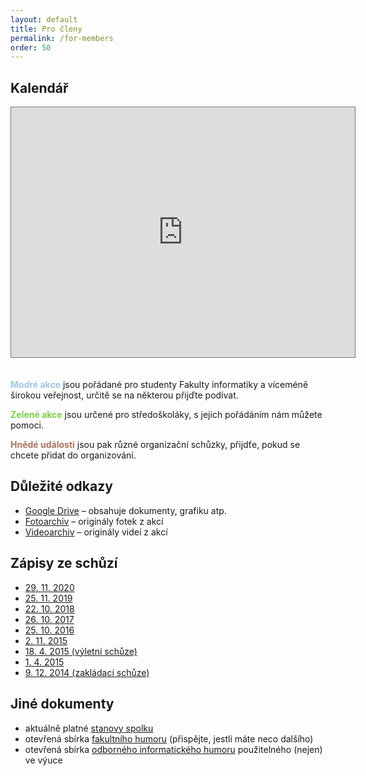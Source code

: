 ```yaml
---
layout: default
title: Pro členy
permalink: /for-members
order: 50
---
```


## Kalendář

<iframe src="https://calendar.google.com/calendar/embed?showTitle=0&amp;showPrint=0&amp;height=400&amp;wkst=2&amp;hl=cs&amp;bgcolor=%23FFFFFF&amp;src=j1k3ou5sea3nl792kkjha5ik88%40group.calendar.google.com&amp;color=%236B3304&amp;src=07cn4qi2qm1g3rtpuls78dmsbg%40group.calendar.google.com&amp;color=%232F6309&amp;src=1kgi500nlavq6pim56c0ltlo1o%40group.calendar.google.com&amp;color=%23182C57&amp;ctz=Europe%2FPrague" style="border:solid 1px #777;margin-bottom:20px;" width="550" height="400" frameborder="0" scrolling="no"></iframe>

<b style="color: #9fc6e7">Modré akce</b> jsou pořádané pro studenty Fakulty
informatiky a víceméně širokou veřejnost, určitě se na některou přijďte
podívat.

<b style="color: #7bd148">Zelené akce</b> jsou určené pro středoškoláky,
s jejich pořádáním nám můžete pomoci.

<b style="color: #ac725e">Hnědé události</b> jsou pak různé organizační
schůzky, přijdťe, pokud se chcete přidat do organizování.

## Důležité odkazy

 * [Google Drive](https://drive.google.com/drive/folders/0AMoSkYW75f4UUk9PVA) – obsahuje dokumenty, grafiku atp.
 * [Fotoarchiv](https://drive.google.com/drive/folders/0AOcydfoZVpRMUk9PVA) – originály fotek z akcí
 * [Videoarchiv](https://drive.google.com/drive/folders/0ALYn5YGLWqpOUk9PVA) – originály videí z akcí

## Zápisy ze schůzí

 * <a href="https://docs.google.com/document/d/1ST7sWogs5jPQ2Aa2mduc4p6sJn6x4h669Se7bbkHOls/edit" target="_blank">29. 11. 2020</a>
 * <a href="files/2019-11-25_zapis.pdf" target="_blank">25. 11. 2019</a>
 * <a href="files/2018-10-22_zapis.pdf" target="_blank">22. 10. 2018</a>
 * <a href="files/2017-10-26_zapis.pdf" target="_blank">26. 10. 2017</a>
 * <a href="files/2016-10-25_zapis.pdf" target="_blank">25. 10. 2016</a>
 * <a href="files/2015-11-02_zapis.pdf" target="_blank">2. 11. 2015</a>
 * <a href="files/2015-04-18_zapis.pdf" target="_blank">18. 4. 2015 (výletní schůze)</a>
 * <a href="files/2015-04-01_zapis.pdf" target="_blank">1. 4. 2015</a>
 * <a href="files/2014-12-09_zapis.pdf" target="_blank">9. 12. 2014 (zakládací schůze)</a>

## Jiné dokumenty

 * aktuálně platné <a href="files/stanovy.pdf" target="_blank">stanovy spolku</a>
 * otevřená sbírka <a href="https://drive.google.com/open?id=0B8kbLE4kip8pOXJPOFBENFg4bkU&authuser=0" target="_blank">fakultního humoru</a> (přispějte, jestli máte neco dalšího)
 * otevřená sbírka <a href="https://drive.google.com/open?id=0B8kbLE4kip8pMDJPWHlOa0ZBMkE&authuser=0" target="_blank">odborného informatického humoru</a> použitelného (nejen) ve výuce
